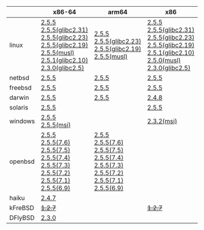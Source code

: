 ||x86-64|arm64|x86|armv7|ppc64le|ppc|armel|armhf|riscv64|sparc|mips|alpha|mipsel|
| --- | --- | --- | --- | --- | --- | --- | --- | --- | --- | --- | --- | --- | --- |
|linux|[2.5.5](https://github.com/roswell/sbcl_bin/releases/download/2.5.5/sbcl-2.5.5-x86-64-linux-binary.tar.bz2)<br />[2.5.5(glibc2.31)](https://github.com/roswell/sbcl_bin/releases/download/2.5.5/sbcl-2.5.5-x86-64-linux-glibc2.31-binary.tar.bz2)<br />[2.5.5(glibc2.23)](https://github.com/roswell/sbcl_bin/releases/download/2.5.5/sbcl-2.5.5-x86-64-linux-glibc2.23-binary.tar.bz2)<br />[2.5.5(glibc2.19)](https://github.com/roswell/sbcl_bin/releases/download/2.5.5/sbcl-2.5.5-x86-64-linux-glibc2.19-binary.tar.bz2)<br />[2.5.5(musl)](https://github.com/roswell/sbcl_bin/releases/download/2.5.5/sbcl-2.5.5-x86-64-linux-musl-binary.tar.bz2)<br />[2.5.1(glibc2.10)](https://github.com/roswell/sbcl_bin/releases/download/2.5.1/sbcl-2.5.1-x86-64-linux-glibc2.10-binary.tar.bz2)<br />[2.3.0(glibc2.5)](https://github.com/roswell/sbcl_bin/releases/download/2.3.0/sbcl-2.3.0-x86-64-linux-glibc2.5-binary.tar.bz2)<br />|[2.5.5](https://github.com/roswell/sbcl_bin/releases/download/2.5.5/sbcl-2.5.5-arm64-linux-binary.tar.bz2)<br />[2.5.5(glibc2.23)](https://github.com/roswell/sbcl_bin/releases/download/2.5.5/sbcl-2.5.5-arm64-linux-glibc2.23-binary.tar.bz2)<br />[2.5.5(glibc2.19)](https://github.com/roswell/sbcl_bin/releases/download/2.5.5/sbcl-2.5.5-arm64-linux-glibc2.19-binary.tar.bz2)<br />[2.5.5(musl)](https://github.com/roswell/sbcl_bin/releases/download/2.5.5/sbcl-2.5.5-arm64-linux-musl-binary.tar.bz2)<br />|[2.5.5](https://github.com/roswell/sbcl_bin/releases/download/2.5.5/sbcl-2.5.5-x86-linux-binary.tar.bz2)<br />[2.5.5(glibc2.31)](https://github.com/roswell/sbcl_bin/releases/download/2.5.5/sbcl-2.5.5-x86-linux-glibc2.31-binary.tar.bz2)<br />[2.5.5(glibc2.23)](https://github.com/roswell/sbcl_bin/releases/download/2.5.5/sbcl-2.5.5-x86-linux-glibc2.23-binary.tar.bz2)<br />[2.5.5(glibc2.19)](https://github.com/roswell/sbcl_bin/releases/download/2.5.5/sbcl-2.5.5-x86-linux-glibc2.19-binary.tar.bz2)<br />[2.5.1(glibc2.10)](https://github.com/roswell/sbcl_bin/releases/download/2.5.1/sbcl-2.5.1-x86-linux-glibc2.10-binary.tar.bz2)<br />[2.5.0(musl)](https://github.com/roswell/sbcl_bin/releases/download/2.5.0/sbcl-2.5.0-x86-linux-musl-binary.tar.bz2)<br />[2.3.0(glibc2.5)](https://github.com/roswell/sbcl_bin/releases/download/2.3.0/sbcl-2.3.0-x86-linux-glibc2.5-binary.tar.bz2)<br />|[2.5.5](https://github.com/roswell/sbcl_bin/releases/download/2.5.5/sbcl-2.5.5-armv7-linux-binary.tar.bz2)<br />[2.5.5(glibc2.19)](https://github.com/roswell/sbcl_bin/releases/download/2.5.5/sbcl-2.5.5-armv7-linux-glibc2.19-binary.tar.bz2)<br />|[2.5.5](https://github.com/roswell/sbcl_bin/releases/download/2.5.5/sbcl-2.5.5-ppc64le-linux-binary.tar.bz2)<br />[2.5.5(glibc2.23)](https://github.com/roswell/sbcl_bin/releases/download/2.5.5/sbcl-2.5.5-ppc64le-linux-glibc2.23-binary.tar.bz2)<br />[2.5.5(glibc2.19)](https://github.com/roswell/sbcl_bin/releases/download/2.5.5/sbcl-2.5.5-ppc64le-linux-glibc2.19-binary.tar.bz2)<br />|[2.4.8](https://github.com/roswell/sbcl_bin/releases/download/2.4.8/sbcl-2.4.8-ppc-linux-binary.tar.bz2)<br />|[2.5.0](https://github.com/roswell/sbcl_bin/releases/download/2.5.0/sbcl-2.5.0-armel-linux-binary.tar.bz2)<br />|[2.4.8](https://github.com/roswell/sbcl_bin/releases/download/2.4.8/sbcl-2.4.8-armhf-linux-binary.tar.bz2)<br />[2.4.8(glibc2.19)](https://github.com/roswell/sbcl_bin/releases/download/2.4.8/sbcl-2.4.8-armhf-linux-glibc2.19-binary.tar.bz2)<br />[2.4.8(glibc2.13)](https://github.com/roswell/sbcl_bin/releases/download/2.4.8/sbcl-2.4.8-armhf-linux-glibc2.13-binary.tar.bz2)<br />|[2.4.8](https://github.com/roswell/sbcl_bin/releases/download/2.4.8/sbcl-2.4.8-riscv64-linux-binary.tar.bz2)<br />|~~[1.4.1](https://github.com/roswell/sbcl_bin/releases/download/1.4.1/sbcl-1.4.1-sparc-linux-binary.tar.bz2)~~<br />|~~[1.0.23](https://github.com/roswell/sbcl_bin/releases/download/1.0.23/sbcl-1.0.23-mips-linux-binary.tar.bz2)~~<br />|~~[1.0.28](https://github.com/roswell/sbcl_bin/releases/download/1.0.28/sbcl-1.0.28-alpha-linux-binary.tar.bz2)~~<br />|~~[1.0.28](https://github.com/roswell/sbcl_bin/releases/download/1.0.28/sbcl-1.0.28-mipsel-linux-binary.tar.bz2)~~<br />|
|netbsd|[2.5.5](https://github.com/roswell/sbcl_bin/releases/download/2.5.5/sbcl-2.5.5-x86-64-netbsd-binary.tar.bz2)<br />|[2.5.5](https://github.com/roswell/sbcl_bin/releases/download/2.5.5/sbcl-2.5.5-arm64-netbsd-binary.tar.bz2)<br />|[2.5.5](https://github.com/roswell/sbcl_bin/releases/download/2.5.5/sbcl-2.5.5-x86-netbsd-binary.tar.bz2)<br />|||~~[1.0.23](https://github.com/roswell/sbcl_bin/releases/download/1.0.23/sbcl-1.0.23-powerpc-netbsd-binary.tar.bz2)~~<br />||||||||
|freebsd|[2.5.5](https://github.com/roswell/sbcl_bin/releases/download/2.5.5/sbcl-2.5.5-x86-64-freebsd-binary.tar.bz2)<br />|[2.5.5](https://github.com/roswell/sbcl_bin/releases/download/2.5.5/sbcl-2.5.5-arm64-freebsd-binary.tar.bz2)<br />|[2.5.5](https://github.com/roswell/sbcl_bin/releases/download/2.5.5/sbcl-2.5.5-x86-freebsd-binary.tar.bz2)<br />|||||||||||
|darwin|[2.5.5](https://github.com/roswell/sbcl_bin/releases/download/2.5.5/sbcl-2.5.5-x86-64-darwin-binary.tar.bz2)<br />|[2.5.5](https://github.com/roswell/sbcl_bin/releases/download/2.5.5/sbcl-2.5.5-arm64-darwin-binary.tar.bz2)<br />|[2.4.8](https://github.com/roswell/sbcl_bin/releases/download/2.4.8/sbcl-2.4.8-x86-darwin-binary.tar.bz2)<br />|||[2.4.8](https://github.com/roswell/sbcl_bin/releases/download/2.4.8/sbcl-2.4.8-ppc-darwin-binary.tar.bz2)<br />||||||||
|solaris|[2.5.5](https://github.com/roswell/sbcl_bin/releases/download/2.5.5/sbcl-2.5.5-x86-64-solaris-binary.tar.bz2)<br />||[2.5.5](https://github.com/roswell/sbcl_bin/releases/download/2.5.5/sbcl-2.5.5-x86-solaris-binary.tar.bz2)<br />|||||||~~[2.0.4](https://github.com/roswell/sbcl_bin/releases/download/2.0.4/sbcl-2.0.4-sparc-solaris-binary.tar.bz2)~~<br />||||
|windows|[2.5.5](https://github.com/roswell/sbcl_bin/releases/download/2.5.5/sbcl-2.5.5-x86-64-windows-binary.tar.bz2)<br />[2.5.5(msi)](https://github.com/roswell/sbcl_bin/releases/download/2.5.5/sbcl-2.5.5-x86-64-windows-binary.msi)<br />||[2.3.2(msi)](https://github.com/roswell/sbcl_bin/releases/download/2.3.2/sbcl-2.3.2-x86-windows-binary.msi)<br />|||||||||||
|openbsd|[2.5.5](https://github.com/roswell/sbcl_bin/releases/download/2.5.5/sbcl-2.5.5-x86-64-openbsd-binary.tar.bz2)<br />[2.5.5(7.6)](https://github.com/roswell/sbcl_bin/releases/download/2.5.5/sbcl-2.5.5-x86-64-openbsd-7.6-binary.tar.bz2)<br />[2.5.5(7.5)](https://github.com/roswell/sbcl_bin/releases/download/2.5.5/sbcl-2.5.5-x86-64-openbsd-7.5-binary.tar.bz2)<br />[2.5.5(7.4)](https://github.com/roswell/sbcl_bin/releases/download/2.5.5/sbcl-2.5.5-x86-64-openbsd-7.4-binary.tar.bz2)<br />[2.5.5(7.3)](https://github.com/roswell/sbcl_bin/releases/download/2.5.5/sbcl-2.5.5-x86-64-openbsd-7.3-binary.tar.bz2)<br />[2.5.5(7.2)](https://github.com/roswell/sbcl_bin/releases/download/2.5.5/sbcl-2.5.5-x86-64-openbsd-7.2-binary.tar.bz2)<br />[2.5.5(7.1)](https://github.com/roswell/sbcl_bin/releases/download/2.5.5/sbcl-2.5.5-x86-64-openbsd-7.1-binary.tar.bz2)<br />[2.5.5(6.9)](https://github.com/roswell/sbcl_bin/releases/download/2.5.5/sbcl-2.5.5-x86-64-openbsd-6.9-binary.tar.bz2)<br />|[2.5.5](https://github.com/roswell/sbcl_bin/releases/download/2.5.5/sbcl-2.5.5-arm64-openbsd-binary.tar.bz2)<br />[2.5.5(7.6)](https://github.com/roswell/sbcl_bin/releases/download/2.5.5/sbcl-2.5.5-arm64-openbsd-7.6-binary.tar.bz2)<br />[2.5.5(7.5)](https://github.com/roswell/sbcl_bin/releases/download/2.5.5/sbcl-2.5.5-arm64-openbsd-7.5-binary.tar.bz2)<br />[2.5.5(7.4)](https://github.com/roswell/sbcl_bin/releases/download/2.5.5/sbcl-2.5.5-arm64-openbsd-7.4-binary.tar.bz2)<br />[2.5.5(7.3)](https://github.com/roswell/sbcl_bin/releases/download/2.5.5/sbcl-2.5.5-arm64-openbsd-7.3-binary.tar.bz2)<br />[2.5.5(7.2)](https://github.com/roswell/sbcl_bin/releases/download/2.5.5/sbcl-2.5.5-arm64-openbsd-7.2-binary.tar.bz2)<br />[2.5.5(7.1)](https://github.com/roswell/sbcl_bin/releases/download/2.5.5/sbcl-2.5.5-arm64-openbsd-7.1-binary.tar.bz2)<br />[2.5.5(6.9)](https://github.com/roswell/sbcl_bin/releases/download/2.5.5/sbcl-2.5.5-arm64-openbsd-6.9-binary.tar.bz2)<br />||||||||||||
|haiku|[2.4.7](https://github.com/roswell/sbcl_bin/releases/download/2.4.7/sbcl-2.4.7-x86-64-haiku-binary.tar.bz2)<br />|||||||||||||
|kFreBSD|~~[1.2.7](https://github.com/roswell/sbcl_bin/releases/download/1.2.7/sbcl-1.2.7-x86-64-debian-kfreebsd-binary.tar.bz2)~~<br />||~~[1.2.7](https://github.com/roswell/sbcl_bin/releases/download/1.2.7/sbcl-1.2.7-x86-debian-kfreebsd-binary.tar.bz2)~~<br />|||||||||||
|DFlyBSD|[2.3.0](https://github.com/roswell/sbcl_bin/releases/download/2.3.0/sbcl-2.3.0-x86-64-DFlyBSD-binary.tar.bz2)<br />|||||||||||||
